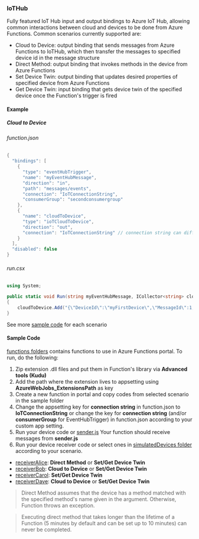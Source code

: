 ### IoTHub

Fully featured IoT Hub input and output bindings to Azure IoT Hub, allowing common interactions between cloud and devices to be done from Azure Functions. Common scenarios currently supported are: 
  * Cloud to Device: output binding that sends messages from Azure Functions to IoTHub, which then transfer the messages to specified device id in the message structure
  * Direct Method: output binding that invokes methods in the device from Azure Functions
  * Set Device Twin: output binding that updates desired properties of specified device from Azure Functions
  * Get Device Twin: input binding that gets device twin of the specified device once the Function's trigger is fired

#### Example

##### Cloud to Device
###### function.json


```csharp
{
  "bindings": [
    {
      "type": "eventHubTrigger",
      "name": "myEventHubMessage",
      "direction": "in",
      "path": "messages/events",
      "connection": "IoTConnectionString",
      "consumerGroup": "secondconsumergroup"
    },
    {
      "name": "cloudToDevice",
      "type": "ioTCloudToDevice",
      "direction": "out",
      "connection": "IoTConnectionString" // connection string can differ from the trigger's
    }
  ],
  "disabled": false
}
```

###### run.csx


```csharp
using System;

public static void Run(string myEventHubMessage, ICollector<string> cloudToDevice, ICollector<string> setDeviceTwin, TraceWriter log)
{
    cloudToDevice.Add("{\"DeviceId\":\"myFirstDevice\",\"MessageId\":1,\"Message\":\"C2D message\"}");
}
```

See more [sample code](https://github.com/ElleTojaroon/azure-functions-iothub-extension/tree/master/samples/functions) for each scenario

#### Sample Code

[functions folders](https://github.com/ElleTojaroon/azure-functions-iothub-extension/tree/master/samples/functions) contains functions to use in Azure Functions portal. To run, do the following:
1. Zip extension .dll files and put them in Function's library via **Advanced tools (Kudu)**
2. Add the path where the extension lives to appsetting using **AzureWebJobs_ExtensionsPath** as key
3. Create a new function in portal and copy codes from selected scenario in the sample folder
4. Change the appsetting key for **connection string** in function.json to **IoTConnectionString** or change the key for **connection string** (and/or **consumerGroup** for EventHubTrigger) in function.json according to your custom app setting. 
5. Run your device code or [sender.js](https://github.com/ElleTojaroon/azure-functions-iothub-extension/tree/master/samples/simulatedDevices/sender)
Your function should receive messages from **sender.js**
6. Run your device receiver code or select ones in [simulatedDevices folder](https://github.com/ElleTojaroon/azure-functions-iothub-extension/tree/master/samples/simulatedDevices) according to your scenario. 
  * [receiverAlice](https://github.com/ElleTojaroon/azure-functions-iothub-extension/tree/master/samples/simulatedDevices/receiverAlice): **Direct Method** or **Set/Get Device Twin**
  * [receiverBob](https://github.com/ElleTojaroon/azure-functions-iothub-extension/tree/master/samples/simulatedDevices/receiverBob): **Cloud to Device** or **Set/Get Device Twin**
  * [receiverCarol](https://github.com/ElleTojaroon/azure-functions-iothub-extension/tree/master/samples/simulatedDevices/receiverCarol):  **Set/Get Device Twin**
  * [receiverDave](https://github.com/ElleTojaroon/azure-functions-iothub-extension/tree/master/samples/simulatedDevices/receiverDave): **Cloud to Device** or **Set/Get Device Twin**

> Direct Method assumes that the device has a method matched with the specified method's name given in the argument. Otherwise, Function throws an exception. 

> Executing direct method that takes longer than the lifetime of a Function (5 minutes by default and can be set up to 10 minutes) can never be completed.
